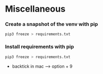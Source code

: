 # Miscellaneous

### Create a snapshot of the venv with pip
```bash
pip3 freeze > requirements.txt
```
### Install requirements with pip
```bash
pip3 freeze > requirements.txt
```

* backtick in mac --> option + 9
